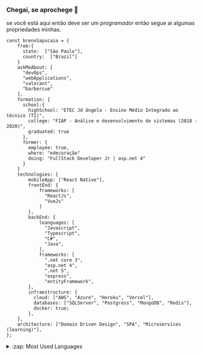 ### Chegaí, se aprochege 👋


se você está aqui então deve ser um <i>programador</i>
então segue ai algumas propriedades minhas.
<!--
**breno-sapucaia/breno-sapucaia** is a ✨ _special_ ✨ repository because its `README.md` (this file) appears on your GitHub profile.-->

```javscript
const brenoSapucaia = {
    from:{
      state:  ["São Paulo"],
      country:  ["Brazil"]
    }
    askMeAbout: [
      "devOps", 
      "webApplications", 
      "valorant",
      "barbercue"
    ],
    formation: {
      school:{
        highSchool: "ETEC Jd ângela - Ensino Médio Integrado ao técnico (TI)",
        college: "FIAP - Análise e desenvolvimento de sistemas (2018 - 2020)",
        graduated: true
      },
      former: {
        employee: true,
        where: "edecoração"
        doing: "FullStack Developer Jr | asp.net 4"
      }
    }
    technologies: {
        mobileApp: ["React Native"],
        frontEnd: {
            frameworks: [
              "ReactJs", 
              "VueJs"
            ]
        },
        backEnd: {
            leanguages: [
              "Javascript", 
              "Typescript", 
              "C#",
              "Java",
            ],
            frameworks: [
              ".net core 3",
              "asp.net 4",
              ".net 5",
              "express",
              "entityFramework",
        },
        infraestructure: {
          cloud: ["AWS", "Azure", "Heroku", "Vercel"],
          databases: ["SQLServer", "Postgress", "MongoDB", "Redis"],
          docker: true;
        },
    },
    architecture: ["Domain Driven Design", "SPA", "Microservices (learning)"],
};
```

<details>
  <summary>:zap: Most Used Languages</summary>

  [![Top Langs](https://github-readme-stats.vercel.app/api/top-langs/?username=breno-sapucaia&hide=python)](https://github.com/anuraghazra/github-readme-stats)

</details>

